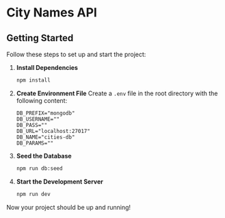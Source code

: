 # City Names API

## Getting Started

Follow these steps to set up and start the project:

1. **Install Dependencies**
    ```sh
    npm install
    ```

2. **Create Environment File**
    Create a `.env` file in the root directory with the following content:
    ```env
    DB_PREFIX="mongodb"
    DB_USERNAME=""
    DB_PASS=""
    DB_URL="localhost:27017"
    DB_NAME="cities-db"
    DB_PARAMS=""
    ```

3. **Seed the Database**
    ```sh
    npm run db:seed
    ```

4. **Start the Development Server**
    ```sh
    npm run dev
    ```

Now your project should be up and running!